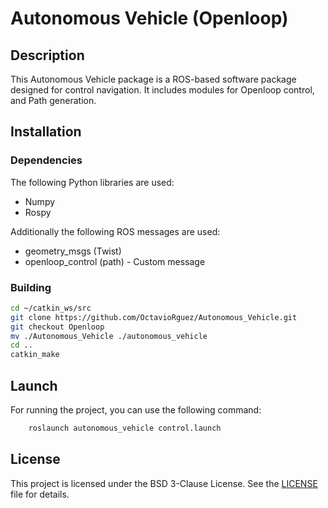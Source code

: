# Autonomous Vehicle (Openloop)

## Description
This Autonomous Vehicle package is a ROS-based software package designed for control navigation. 
It includes modules for Openloop control, and Path generation.

## Installation

### Dependencies
The following Python libraries are used:
- Numpy
- Rospy

Additionally the following ROS messages are used:
- geometry_msgs (Twist)
- openloop_control (path) - Custom message


### Building
```bash
cd ~/catkin_ws/src
git clone https://github.com/OctavioRguez/Autonomous_Vehicle.git
git checkout Openloop
mv ./Autonomous_Vehicle ./autonomous_vehicle
cd ..
catkin_make
```

## Launch
For running the project, you can use the following command:
```bash
    roslaunch autonomous_vehicle control.launch
```

## License
This project is licensed under the BSD 3-Clause License. See the [LICENSE](LICENSE) file for details.
